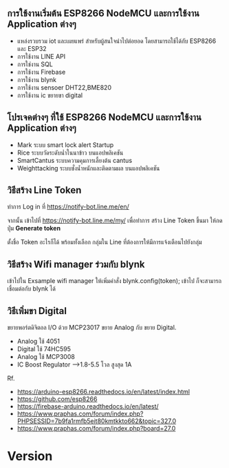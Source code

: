 การใช้งานเริ่มต้น ESP8266 NodeMCU และการใช้งาน Application ต่างๆ
---------------------------------------------
- แหล่งรวบรวม iot และเผยแพร่ สำหรับผู้สนใจนำไปต่อยอด โดยสามารถใช้ได้กับ ESP8266 และ ESP32    
- การใช้งาน LINE API 
- การใช่งาน SQL 
- การใช้งาน Firebase 
- การใช้งาน blynk
- การใช้งาน sensoer DHT22,BME820
- การใช้งาน ic ขยายขา digital

โปรเจคต่างๆ ที่ใช้ ESP8266 NodeMCU และการใช้งาน Application ต่างๆ
---------------------------------------------
- Mark ระบบ smart lock alert Startup
- Rice ระบบวัดระดับน่ำในนาข้าว บนแอปพลิเคชัน
- SmartCantus ระบบความคุมการเลี้ยงต้น cantus
- Weighttacking ระบบชั่งน้ำหนักและติดตามผล บนแอปพลิเคชัน

วิธีสร้าง Line Token
---------------------------------------------
ทำการ Log in ที่ https://notify-bot.line.me/en/

จากนั้น เข้าไปที่ https://notify-bot.line.me/my/  เพื่อทำการ สร้าง Line Token ขึ้นมา
ให้กดปุ่ม **Generate token**

ตั้งชื่อ Token อะไรก็ได้
พร้อมทั้งเลือก กลุ่มใน Line ที่ต้องการให้มีการแจ้งเตือนไปยังกลุ่ม

วิธีสร้าง Wifi manager ร่วมกับ blynk
---------------------------------------------
เข้าไปใน Exsample wifi manager 
ให้เพิ่มคำสั่ง blynk.config(token); เข้าไป ก็จะสามารถเชื่อมต่อกับ blynk ได้

วิธีเพิ่มขา Digital
---------------------------------------------
ขยายพอร์ตดิจิตอล I/O ด้วย MCP23017
ขยาย Analog กับ ขยาย Digital.
- Analog ใช้ 4051
- Digital ใช้ 74HC595
- Analog ใช้ MCP3008
- IC Boost Regulator -->1.8-5.5 โวล สูงสุด 1A 

Rf.
- https://arduino-esp8266.readthedocs.io/en/latest/index.html
- https://github.com/esp8266
- https://firebase-arduino.readthedocs.io/en/latest/
- https://www.praphas.com/forum/index.php?PHPSESSID=7b9fa1rmfb5eit80kmtkkto662&topic=327.0
- https://www.praphas.com/forum/index.php?board=27.0

Version
=========


